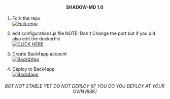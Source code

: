 <h4 align="center">SHADOW-MD 1.0</h4>
 
   1. Fork the repo
    <br>
<a href='https://github.com/Cipher0071/SHADOW-MD/fork' target="_blank"><img alt='Fork repo' src='https://img.shields.io/badge/Fork Repo-100000?style=for-the-badge&logo=scan&logoColor=white&labelColor=black&color=black'/></a>

 2. edit configurations.js file NOTE: Don't Change the port but if you did also edit the dockerfile
    <br>
<a href='https://github.com/Cipher0071/SHADOW-MD/edit/main/Configurations.js' target="_blank"><img alt='CLICK HERE' src='https://img.shields.io/badge/CLICK HERE-100000?style=for-the-badge&logo=scan&logoColor=white&labelColor=black&color=black'/></a>

 3. Create Back4app account
     <br>
     <a href='https://www.back4app.com/signup?' target="_blank"> <img alt='Back4App' src='https://img.shields.io/badge/Back4App-000000?style=for-the-badge&logo=back4app&logoColor=white&labelColor=000000&color=000000'/> </a>
 4. Deploy to Back4app
    <br>
    <a href='https://containers.back4app.com/new-container' target="_blank"> <img alt='Back4app' src='https://img.shields.io/badge/Back4app-000000?style=for-the-badge&logo=Back4app&logoColor=white&labelColor=000000&color=000000'/> </a>


 
<h6 align="center">BOT NOT STABLE YET DO NOT DEPLOY [IF YOU DO YOU DEPLOY AT YOUR OWN RISK] </h6>
